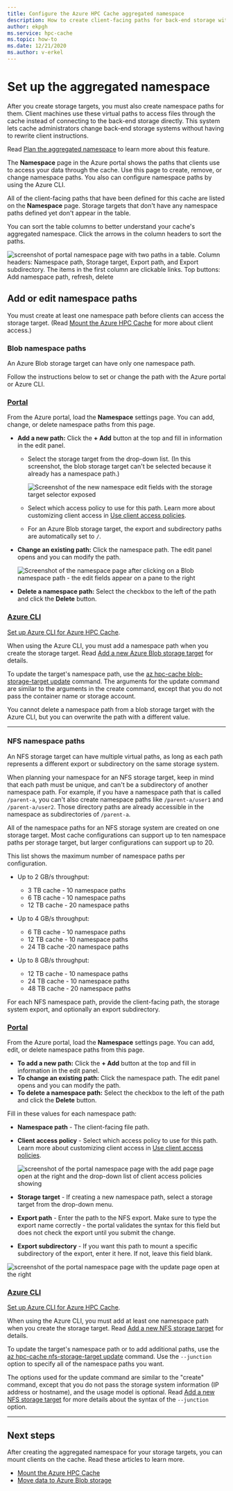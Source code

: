 ```yaml
---
title: Configure the Azure HPC Cache aggregated namespace
description: How to create client-facing paths for back-end storage with Azure HPC Cache
author: ekpgh
ms.service: hpc-cache
ms.topic: how-to
ms.date: 12/21/2020
ms.author: v-erkel
---
```


# Set up the aggregated namespace

After you create storage targets, you must also create namespace paths for them. Client machines use these virtual paths to access files through the cache instead of connecting to the back-end storage directly. This system lets cache administrators change back-end storage systems without having to rewrite client instructions.

Read [Plan the aggregated namespace](hpc-cache-namespace.md) to learn more about this feature.

The **Namespace** page in the Azure portal shows the paths that clients use to access your data through the cache. Use this page to create, remove, or change namespace paths. You also can configure namespace paths by using the Azure CLI.

All of the client-facing paths that have been defined for this cache are listed on the **Namespace** page. Storage targets that don't have any namespace paths defined yet don't appear in the table.

You can sort the table columns to better understand your cache's aggregated namespace. Click the arrows in the column headers to sort the paths.

<!-- xxx new screenshot with access policy xxx -->

![screenshot of portal namespace page with two paths in a table. Column headers: Namespace path, Storage target, Export path, and Export subdirectory. The items in the first column are clickable links. Top buttons: Add namespace path, refresh, delete](media/namespace-page-draft.png)

## Add or edit namespace paths

You must create at least one namespace path before clients can access the storage target. (Read [Mount the Azure HPC Cache](hpc-cache-mount.md) for more about client access.)

### Blob namespace paths

An Azure Blob storage target can have only one namespace path.

Follow the instructions below to set or change the path with the Azure portal or Azure CLI.

### [Portal](#tab/azure-portal)

From the Azure portal, load the **Namespace** settings page. You can add, change, or delete namespace paths from this page.

* **Add a new path:** Click the **+ Add** button at the top and fill in information in the edit panel.

  * Select the storage target from the drop-down list. (In this screenshot, the blob storage target can't be selected because it already has a namespace path.)

    ![Screenshot of the new namespace edit fields with the storage target selector exposed](media/namespace-select-storage-target.png)

  * Select which access policy to use for this path. Learn more about customizing client access in [Use client access policies](access-policies.md).

  * For an Azure Blob storage target, the export and subdirectory paths are automatically set to ``/``.

* **Change an existing path:** Click the namespace path. The edit panel opens and you can modify the path.

  ![Screenshot of the namespace page after clicking on a Blob namespace path - the edit fields appear on a pane to the right](media/edit-namespace-blob.png)

* **Delete a namespace path:** Select the checkbox to the left of the path and click the **Delete** button.

### [Azure CLI](#tab/azure-cli)

[Set up Azure CLI for Azure HPC Cache](./az-cli-prerequisites.md).

When using the Azure CLI, you must add a namespace path when you create the storage target. Read [Add a new Azure Blob storage target](hpc-cache-add-storage.md?tabs=azure-cli#add-a-new-azure-blob-storage-target) for details.

To update the target's namespace path, use the [az hpc-cache blob-storage-target update](/cli/azure/ext/hpc-cache/hpc-cache/blob-storage-target#ext-hpc-cache-az-hpc-cache-blob-storage-target-update) command. The arguments for the update command are similar to the arguments in the create command, except that you do not pass the container name or storage account.

You cannot delete a namespace path from a blob storage target with the Azure CLI, but you can overwrite the path with a different value.

---

### NFS namespace paths

An NFS storage target can have multiple virtual paths, as long as each path represents a different export or subdirectory on the same storage system.

When planning your namespace for an NFS storage target, keep in mind that each path must be unique, and can't be a subdirectory of another namespace path. For example, if you have a namespace path that is called ``/parent-a``, you can't also create namespace paths like ``/parent-a/user1`` and ``/parent-a/user2``. Those directory paths are already accessible in the namespace as subdirectories of ``/parent-a``.

All of the namespace paths for an NFS storage system are created on one storage target. Most cache configurations can support up to ten namespace paths per storage target, but larger configurations can support up to 20.

This list shows the maximum number of namespace paths per configuration.

* Up to 2 GB/s throughput:

  * 3 TB cache - 10 namespace paths
  * 6 TB cache - 10 namespace paths
  * 12 TB cache - 20 namespace paths

* Up to 4 GB/s throughput:

  * 6 TB cache - 10 namespace paths
  * 12 TB cache - 10 namespace paths
  * 24 TB cache -20 namespace paths

* Up to 8 GB/s throughput:

  * 12 TB cache - 10 namespace paths
  * 24 TB cache - 10 namespace paths
  * 48 TB cache - 20 namespace paths

For each NFS namespace path, provide the client-facing path, the storage system export, and optionally an export subdirectory.

### [Portal](#tab/azure-portal)

From the Azure portal, load the **Namespace** settings page. You can add, edit, or delete namespace paths from this page.

* **To add a new path:** Click the **+ Add** button at the top and fill in information in the edit panel.
* **To change an existing path:** Click the namespace path. The edit panel opens and you can modify the path.
* **To delete a namespace path:** Select the checkbox to the left of the path and click the **Delete** button.

Fill in these values for each namespace path:

* **Namespace path** - The client-facing file path.

* **Client access policy** - Select which access policy to use for this path. Learn more about customizing client access in [Use client access policies](access-policies.md).

  ![screenshot of the portal namespace page with the add page page open at the right and the drop-down list of client access policies showing](media/nfs-select-policy-draft.png)

* **Storage target** - If creating a new namespace path, select a storage target from the drop-down menu.

* **Export path** - Enter the path to the NFS export. Make sure to type the export name correctly - the portal validates the syntax for this field but does not check the export until you submit the change.

* **Export subdirectory** - If you want this path to mount a specific subdirectory of the export, enter it here. If not, leave this field blank.

![screenshot of the portal namespace page with the update page open at the right](media/update-namespace-nfs.png)

### [Azure CLI](#tab/azure-cli)

[Set up Azure CLI for Azure HPC Cache](./az-cli-prerequisites.md).

When using the Azure CLI, you must add at least one namespace path when you create the storage target. Read [Add a new NFS storage target](hpc-cache-add-storage.md?tabs=azure-cli#add-a-new-nfs-storage-target) for details.

To update the target's namespace path or to add additional paths, use the [az hpc-cache nfs-storage-target update](/cli/azure/ext/hpc-cache/hpc-cache/nfs-storage-target#ext-hpc-cache-az-hpc-cache-nfs-storage-target-update) command. Use the ``--junction`` option to specify all of the namespace paths you want.

The options used for the update command are similar to the "create" command, except that you do not pass the storage system information (IP address or hostname), and the usage model is optional. Read [Add a new NFS storage target](hpc-cache-add-storage.md?tabs=azure-cli#add-a-new-nfs-storage-target) for more details about the syntax of the ``--junction`` option.

---

## Next steps

After creating the aggregated namespace for your storage targets, you can mount clients on the cache. Read these articles to learn more.

* [Mount the Azure HPC Cache](hpc-cache-mount.md)
* [Move data to Azure Blob storage](hpc-cache-ingest.md)
